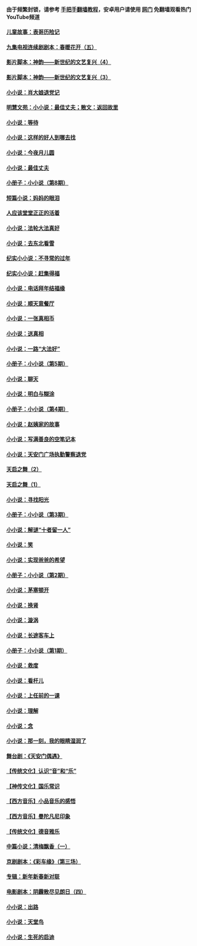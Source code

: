 #### 由于频繁封锁，请参考 [手把手翻墙教程](https://github.com/gfw-breaker/guides/wiki/)，安卓用户请使用 [网门](https://github.com/gfw-breaker/nogfw/blob/master/dl.md?t=07071001) 免翻墙观看热门YouTube频道 

#### [儿童故事：表哥历险记](../pages/328/383535.md?t=07071001) 

#### [九集电视连续剧剧本：春暖花开（五）](../pages/328/275919.md?t=07071001) 

#### [影片脚本：神韵——新世纪的文艺复兴（4）](../pages/328/266089.md?t=07071001) 

#### [影片脚本：神韵——新世纪的文艺复兴（3）](../pages/328/266087.md?t=07071001) 

#### [小小说：肖大娘退党记](../pages/328/239807.md?t=07071001) 

#### [明慧文苑：小小说：最佳丈夫；散文：返回故里](../pages/328/3439.md?t=07071001) 

#### [小小说：等待](../pages/328/223927.md?t=07071001) 

#### [小小说：这样的好人到哪去找](../pages/328/209396.md?t=07071001) 

#### [小小说：今夜月儿圆](../pages/328/193588.md?t=07071001) 

#### [小小说：最佳丈夫](../pages/328/190938.md?t=07071001) 

#### [小册子：小小说（第8期）](../pages/328/188202.md?t=07071001) 

#### [短篇小说：妈妈的眼泪](../pages/328/187712.md?t=07071001) 

#### [人应该堂堂正正的活着](../pages/328/182430.md?t=07071001) 

#### [小小说：法轮大法真好](../pages/328/174669.md?t=07071001) 

#### [小小说：去东北看雪](../pages/328/173882.md?t=07071001) 

#### [纪实小小说：不寻常的过年](../pages/328/173187.md?t=07071001) 

#### [纪实小小说：赶集得福](../pages/328/172652.md?t=07071001) 

#### [小小说：电话拜年结福缘](../pages/328/172533.md?t=07071001) 

#### [小小说：顺天意餐厅](../pages/328/170182.md?t=07071001) 

#### [小小说：一张真相币](../pages/328/169410.md?t=07071001) 

#### [小小说：送真相](../pages/328/166713.md?t=07071001) 

#### [小小说：一路“大法好”](../pages/328/162016.md?t=07071001) 

#### [小册子：小小说（第5期）](../pages/328/161131.md?t=07071001) 

#### [小小说：聊天](../pages/328/159640.md?t=07071001) 

#### [小小说：明白与糊涂](../pages/328/158101.md?t=07071001) 

#### [小册子：小小说（第4期）](../pages/328/158006.md?t=07071001) 

#### [小小说：赵姨家的故事](../pages/328/157843.md?t=07071001) 

#### [小小说：写满善良的空笔记本](../pages/328/157382.md?t=07071001) 

#### [小小说：天安门广场执勤警察退党](../pages/328/156982.md?t=07071001) 

#### [天启之舞（2）](../pages/328/153440.md?t=07071001) 

#### [天启之舞（1）](../pages/328/153439.md?t=07071001) 

#### [小小说：寻找阳光](../pages/328/153065.md?t=07071001) 

#### [小册子：小小说（第3期）](../pages/328/151715.md?t=07071001) 

#### [小小说：解谜“十者留一人”](../pages/328/148967.md?t=07071001) 

#### [小小说：笑](../pages/328/148905.md?t=07071001) 

#### [小小说：实现爸爸的希望](../pages/328/148096.md?t=07071001) 

#### [小册子：小小说（第2期）](../pages/328/147214.md?t=07071001) 

#### [小小说：茅塞顿开](../pages/328/147030.md?t=07071001) 

#### [小小说：换肾](../pages/328/146770.md?t=07071001) 

#### [小小说：漩涡](../pages/328/146683.md?t=07071001) 

#### [小小说：长途客车上](../pages/328/145076.md?t=07071001) 

#### [小册子：小小说（第1期）](../pages/328/143963.md?t=07071001) 

#### [小小说：救度](../pages/328/143927.md?t=07071001) 

#### [小小说：看杆儿](../pages/328/142137.md?t=07071001) 

#### [小小说：上任前的一课](../pages/328/140808.md?t=07071001) 

#### [小小说：理解](../pages/328/140476.md?t=07071001) 

#### [小小说：念](../pages/328/139513.md?t=07071001) 

#### [小小说：那一刻，我的眼睛湿润了](../pages/328/138476.md?t=07071001) 

#### [舞台剧：《天安门偶遇》](../pages/328/117155.md?t=07071001) 

#### [【传统文化】认识“音”和“乐”](../pages/328/108667.md?t=07071001) 

#### [【神传文化】国乐常识](../pages/328/104225.md?t=07071001) 

#### [【西方音乐】小品音乐的感悟](../pages/328/102924.md?t=07071001) 

#### [【西方音乐】曼陀凡尼印象](../pages/328/102922.md?t=07071001) 

#### [【传统文化】德音雅乐](../pages/328/102923.md?t=07071001) 

#### [中篇小说：清梅飘香（一）](../pages/328/101058.md?t=07071001) 

#### [京剧剧本：《彩车缘》（第三场）](../pages/328/96434.md?t=07071001) 

#### [专辑：新年新春新对联](../pages/328/94991.md?t=07071001) 

#### [电影剧本：阴霾散尽见朗日（四）](../pages/328/87081.md?t=07071001) 

#### [小小说：出路](../pages/328/84848.md?t=07071001) 

#### [小小说：天堂鸟](../pages/328/83084.md?t=07071001) 

#### [小小说：生死的启迪](../pages/328/70977.md?t=07071001) 

